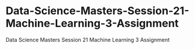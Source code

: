 # Data-Science-Masters-Session-21-Machine-Learning-3-Assignment
Data Science Masters Session 21 Machine Learning 3 Assignment
